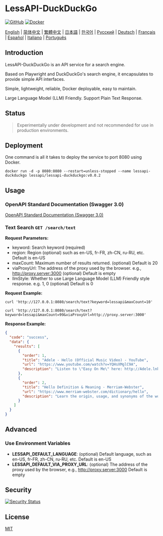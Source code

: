 # LessAPI-DuckDuckGo

[![GitHub](https://img.shields.io/github/license/lessapi-dev/lessapi-duckduckgo?style=for-the-badge)](https://github.com/lessapi-dev/lessapi-duckduckgo)
[![Docker](https://img.shields.io/docker/pulls/lessapi/lessapi-duckduckgo?style=for-the-badge)](https://hub.docker.com/r/lessapi/lessapi-duckduckgo)

[English](./README.md) |
[简体中文](./docs/zhs/README.md) |
[繁體中文](./docs/zht/README.md) |
[日本語](./docs/ja/README.md) |
[한국어](./docs/ko/README.md) |
[Русский](./docs/ru/README.md) |
[Deutsch](./docs/de/README.md) |
[Français](./docs/fr/README.md) |
[Español](./docs/es/README.md) |
[Italiano](./docs/it/README.md) |
[Português](./docs/pt/README.md)

## Introduction

LessAPI-DuckDuckGo is an API service for a search engine.

Based on Playwright and DuckDuckGo's search engine, it encapsulates to provide simple API interfaces.

Simple, lightweight, reliable, Docker deployable, easy to maintain.

Large Language Model (LLM) Friendly. Support Plain Text Response.

## Status

> Experimentally under development and not recommended for use in production environments.

## Deployment

One command is all it takes to deploy the service to port 8080 using Docker.

```shell
docker run -d -p 8080:8080 --restart=unless-stopped --name lessapi-duckduckgo lessapi/lessapi-duckduckgo:v0.0.2
```

## Usage

### OpenAPI Standard Documentation (Swagger 3.0)

[OpenAPI Standard Documentation (Swagger 3.0)](resource/openapi.json)

### Text Search `GET /search/text`

**Request Parameters:**

- keyword: Search keyword (required)
- region: Region (optional) such as en-US, fr-FR, zh-CN, ru-RU, etc. Default is en-US
- maxCount: Maximum number of results returned. (optional) Default is 20
- viaProxyUrl: The address of the proxy used by the browser. e.g., http://proxy.server:3000 (optional) Default is empty
- llmStyle: Whether to use Large Language Model (LLM) Friendly style response. e.g. 1, 0 (optional) Default is 0

**Request Example:**

```shell
curl 'http://127.0.0.1:8080/search/text?keyword=lessapi&maxCount=10'
```

```shell
curl 'http://127.0.0.1:8080/search/text?keyword=lessapi&maxCount=99&viaProxyUrl=http://proxy.server:3000'
```

**Response Example:**

```json
{
  "code": "success",
  "data": {
    "results": [
      {
        "order": 1,
        "title": "Adele - Hello (Official Music Video) - YouTube",
        "url": "https://www.youtube.com/watch?v=YQHsXMglC9A",
        "description": "Listen to \"Easy On Me\" here: http://Adele.lnk.to/EOMPre-order Adele's new album \"30\" before its release on November 19: https://www.adele.comShop the \"Adele..."
      },
      {
        "order": 2,
        "title": "Hello Definition & Meaning - Merriam-Webster",
        "url": "https://www.merriam-webster.com/dictionary/hello",
        "description": "Learn the origin, usage, and synonyms of the word hello, an expression or gesture of greeting. See examples of hello in sentences and related words from the dictionary."
      }
    ]
  }
}
```

## Advanced

### Use Environment Variables

- **LESSAPI_DEFAULT_LANGUAGE**: (optional) Default language, such as en-US, fr-FR, zh-CN, ru-RU, etc. Default is en-US
- **LESSAPI_DEFAULT_VIA_PROXY_URL**: (optional) The address of the proxy used by the browser,
  e.g., http://proxy.server:3000 Default is empty

## Security

[![Security Status](https://www.murphysec.com/platform3/v31/badge/1779906127272730624.svg)](https://www.murphysec.com/console/report/1778449242088529920/1779906127272730624)

## License

[MIT](./LICENSE)
